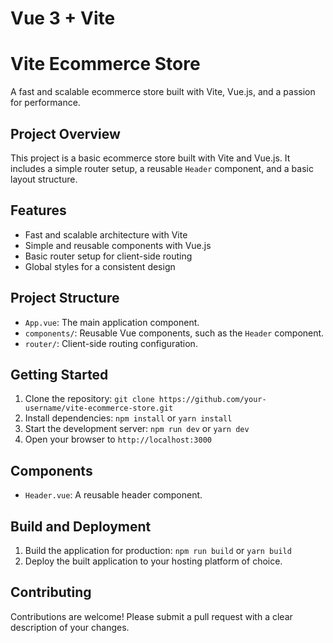 # Vue 3 + Vite

# Vite Ecommerce Store

A fast and scalable ecommerce store built with Vite, Vue.js, and a passion for performance.

## Project Overview

This project is a basic ecommerce store built with Vite and Vue.js. It includes a simple router setup, a reusable `Header` component, and a basic layout structure.

## Features

* Fast and scalable architecture with Vite
* Simple and reusable components with Vue.js
* Basic router setup for client-side routing
* Global styles for a consistent design

## Project Structure

* `App.vue`: The main application component.
* `components/`: Reusable Vue components, such as the `Header` component.
* `router/`: Client-side routing configuration.

## Getting Started

1. Clone the repository: `git clone https://github.com/your-username/vite-ecommerce-store.git`
2. Install dependencies: `npm install` or `yarn install`
3. Start the development server: `npm run dev` or `yarn dev`
4. Open your browser to `http://localhost:3000`

## Components

* `Header.vue`: A reusable header component.

## Build and Deployment

1. Build the application for production: `npm run build` or `yarn build`
2. Deploy the built application to your hosting platform of choice.

## Contributing

Contributions are welcome! Please submit a pull request with a clear description of your changes.
